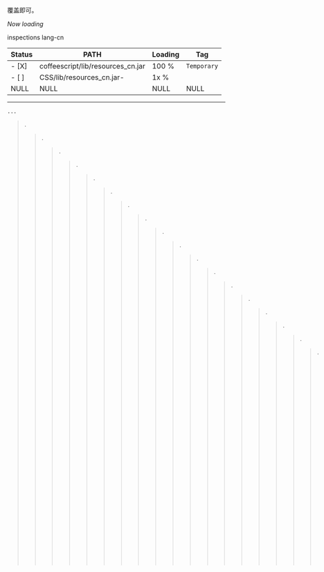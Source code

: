 覆盖即可。

_Now loading_  


inspections lang-cn 


| Status |               PATH                 |Loading |     Tag     |
|------------|------------------------------|------------------|-------------|
|- [X] | coffeescript/lib/resources_cn.jar  | 100 %  | `Temporary` |
|- [ ] | CSS/lib/resources_cn.jar-          |  1x %  |             |
|NULL |             NULL                    |  NULL  |    NULL     |

----


```
...
```

> .
>> .
>>> .
>>>> .
>>>>> .
>>>>>> .
>>>>>>> .
>>>>>>>> .
>>>>>>>>> .
>>>>>>>>>> .
>>>>>>>>>>> .
>>>>>>>>>>>> .
>>>>>>>>>>>>> .
>>>>>>>>>>>>>> .
>>>>>>>>>>>>>>> .
>>>>>>>>>>>>>>>> .
>>>>>>>>>>>>>>>>> .
>>>>>>>>>>>>>>>>>> .
>>>>>>>>>>>>>>>>>>> .
>>>>>>>>>>>>>>>>>>>> .
>>>>>>>>>>>>>>>>>>>>> .
>>>>>>>>>>>>>>>>>>>>>> .
>>>>>>>>>>>>>>>>>>>>>>> .
>>>>>>>>>>>>>>>>>>>>>>>> .
>>>>>>>>>>>>>>>>>>>>>>>>> .
>>>>>>>>>>>>>>>>>>>>>>>>>> .
>>>>>>>>>>>>>>>>>>>>>>>>>>> .
>>>>>>>>>>>>>>>>>>>>>>>>>>>> .
>>>>>>>>>>>>>>>>>>>>>>>>>>>>> .
>>>>>>>>>>>>>>>>>>>>>>>>>>>>>> .
>>>>>>>>>>>>>>>>>>>>>>>>>>>>>>> .
>>>>>>>>>>>>>>>>>>>>>>>>>>>>>>>> ....
